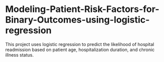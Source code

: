# Modeling-Patient-Risk-Factors-for-Binary-Outcomes-using-logistic-regression
This project uses logistic regression to predict the likelihood of hospital readmission based on patient age, hospitalization duration, and chronic illness status. 
